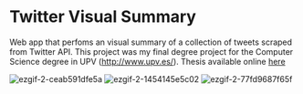 # Twitter Visual Summary
Web app that perfoms an visual summary of a collection of tweets scraped from Twitter API. This project was my final degree project for the Computer Science degree in UPV (http://www.upv.es/).
Thesis available online [here](https://m.riunet.upv.es/bitstream/handle/10251/86767/CERVER%C3%93%20-%20Desarrollo%20de%20un%20sistema%20de%20res%C3%BAmenes%20de%20opiniones%20en%20Twitter.pdf?sequence=1&isAllowed=y)

![ezgif-2-ceab591dfe5a](https://user-images.githubusercontent.com/13201870/109954168-4ad6a980-7ce1-11eb-9cde-5f26e01ba80a.gif)
![ezgif-2-1454145e5c02](https://user-images.githubusercontent.com/13201870/109954137-3f837e00-7ce1-11eb-8975-113308af05cd.gif)
![ezgif-2-77fd9687f65f](https://user-images.githubusercontent.com/13201870/109954116-34305280-7ce1-11eb-870a-5709828d019e.gif)

